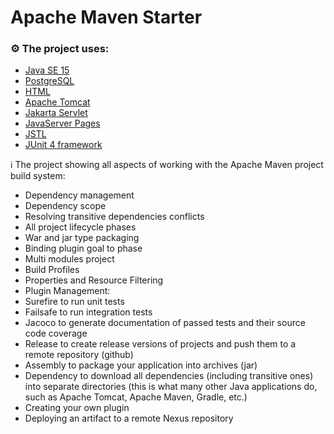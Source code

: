 # Apache Maven Starter

### ⚙️ The project uses:

- [Java SE 15](https://www.oracle.com/java/technologies/downloads/archive/)
- [PostgreSQL](https://www.postgresql.org/)
- [HTML](https://html.spec.whatwg.org/multipage/)
- [Apache Tomcat](https://tomcat.apache.org/)
- [Jakarta Servlet](https://jakarta.ee/specifications/servlet/)
- [JavaServer Pages](https://www.oracle.com/java/technologies/jspt.html)
- [JSTL](https://docs.oracle.com/javaee/5/tutorial/doc/bnake.html)
- [JUnit 4 framework](https://junit.org/junit4/)

ℹ️ The project showing all aspects of working with the Apache Maven project build system:

- Dependency management
- Dependency scope
- Resolving transitive dependencies conflicts
- All project lifecycle phases
- War and jar type packaging
- Binding plugin goal to phase
- Multi modules project
- Build Profiles
- Properties and Resource Filtering
- Plugin Management:
- Surefire to run unit tests
- Failsafe to run integration tests
- Jacoco to generate documentation of passed tests and their source code coverage
- Release to create release versions of projects and push them to a remote repository (github)
- Assembly to package your application into archives (jar)
- Dependency to download all dependencies (including transitive ones) into separate directories (this is what many other Java applications do, such as Apache Tomcat, Apache Maven, Gradle, etc.)
- Creating your own plugin
- Deploying an artifact to a remote Nexus repository
